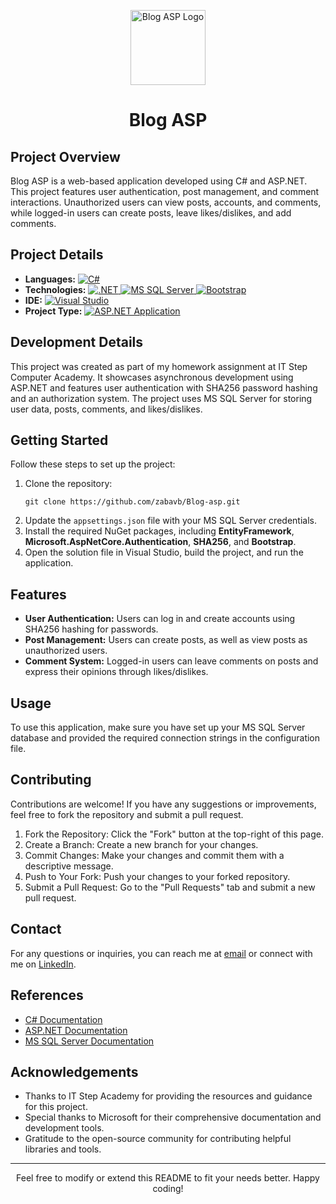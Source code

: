 <p align="center">
	<img
		src="https://img.icons8.com/external-xnimrodx-lineal-color-xnimrodx/100/external-blog-content-creator-xnimrodx-lineal-color-xnimrodx.png"
		alt="Blog ASP Logo"
		width="120"
		height="120" />
</p>
<h1 align="center">Blog ASP</h1>
<h2>Project Overview</h2>
<p>
	Blog ASP is a web-based application developed using C# and ASP.NET. This
	project features user authentication, post management, and comment
	interactions. Unauthorized users can view posts, accounts, and comments,
	while logged-in users can create posts, leave likes/dislikes, and add
	comments.
</p>
<h2>Project Details</h2>
<ul>
	<li>
		<strong>Languages:</strong>
		<a
			href="https://learn.microsoft.com/en-us/dotnet/csharp/"
			target="_blank">
			<img
				src="https://img.shields.io/badge/C%23-239120?style=flat&logo=c-sharp&logoColor=white"
				alt="C#" />
		</a>
	</li>
	<li>
		<strong>Technologies:</strong>
		<a
			href="https://dotnet.microsoft.com/"
			target="_blank">
			<img
				src="https://img.shields.io/badge/.NET-512BD4?style=flat&logo=.net&logoColor=white"
				alt=".NET" />
		</a>
		<a
			href="https://www.microsoft.com/en-us/sql-server"
			target="_blank">
			<img
				src="https://img.shields.io/badge/MS%20SQL%20Server-CC2927?style=flat&logo=microsoft-sql-server&logoColor=white"
				alt="MS SQL Server" />
		</a>
		<a
			href="https://getbootstrap.com/"
			target="_blank">
			<img
				src="https://img.shields.io/badge/Bootstrap-7952B3?style=flat&logo=bootstrap&logoColor=white"
				alt="Bootstrap" />
		</a>
	</li>
	<li>
		<strong>IDE:</strong>
		<a
			href="https://visualstudio.microsoft.com/"
			target="_blank">
			<img
				src="https://img.shields.io/badge/Visual%20Studio-5C2D91?style=flat&logo=visual-studio&logoColor=white"
				alt="Visual Studio" />
		</a>
	</li>
	<li>
		<strong>Project Type:</strong>
		<a
			href="https://learn.microsoft.com/en-us/dotnet/desktop/winforms/getting-started-with-windows-forms?view=netframeworkdesktop-4.8"
			target="_blank">
			<img
				src="https://img.shields.io/badge/ASP.NET%20Application-007ACC?style=flat&logo=windows-terminal&logoColor=white"
				alt="ASP.NET Application" />
		</a>
	</li>
</ul>
<h2>Development Details</h2>
<p>
	This project was created as part of my homework assignment at IT Step
	Computer Academy. It showcases asynchronous development using ASP.NET and
	features user authentication with SHA256 password hashing and an
	authorization system. The project uses MS SQL Server for storing user data,
	posts, comments, and likes/dislikes.
</p>
<h2>Getting Started</h2>
<p>Follow these steps to set up the project:</p>
<ol>
	<li>
		Clone the repository:
		<pre><code>git clone https://github.com/zabavb/Blog-asp.git</code></pre>
	</li>
	<li>
		Update the <code>appsettings.json</code> file with your MS SQL Server
		credentials.
	</li>
	<li>
		Install the required NuGet packages, including
		<strong>EntityFramework</strong>,
		<strong>Microsoft.AspNetCore.Authentication</strong>,
		<strong>SHA256</strong>, and <strong>Bootstrap</strong>.
	</li>
	<li>
		Open the solution file in Visual Studio, build the project, and run the
		application.
	</li>
</ol>
<h2>Features</h2>
<ul>
	<li>
		<strong>User Authentication:</strong> Users can log in and create
		accounts using SHA256 hashing for passwords.
	</li>
	<li>
		<strong>Post Management:</strong> Users can create
		posts, as well as view posts as unauthorized users.
	</li>
	<li>
		<strong>Comment System:</strong> Logged-in users can leave comments on
		posts and express their opinions through likes/dislikes.
	</li>
</ul>
<h2>Usage</h2>
<p>
	To use this application, make sure you have set up your MS SQL Server
	database and provided the required connection strings in the configuration
	file.
</p>
<h2>Contributing</h2>
<p>
	Contributions are welcome! If you have any suggestions or improvements, feel
	free to fork the repository and submit a pull request.
</p>
<ol>
	<li>
		Fork the Repository: Click the "Fork" button at the top-right of this
		page.
	</li>
	<li>Create a Branch: Create a new branch for your changes.</li>
	<li>
		Commit Changes: Make your changes and commit them with a descriptive
		message.
	</li>
	<li>Push to Your Fork: Push your changes to your forked repository.</li>
	<li>
		Submit a Pull Request: Go to the "Pull Requests" tab and submit a new
		pull request.
	</li>
</ol>
<h2>Contact</h2>
<p>
	For any questions or inquiries, you can reach me at
	<a href="mailto:bilonizkavik@agmail.com">email</a> or
	connect with me on
	<a
		href="https://www.linkedin.com/in/viktor-bilonizhka"
		target="_blank"
		>LinkedIn</a
	>.
</p>
<h2>References</h2>
<ul>
	<li>
		<a
			href="https://learn.microsoft.com/en-us/dotnet/csharp/"
			target="_blank"
			>C# Documentation</a
		>
	</li>
	<li>
		<a
			href="https://learn.microsoft.com/en-us/aspnet/core/?view=aspnetcore-5.0"
			target="_blank"
			>ASP.NET Documentation</a
		>
	</li>
	<li>
		<a
			href="https://docs.microsoft.com/en-us/sql/sql-server"
			target="_blank"
			>MS SQL Server Documentation</a
		>
	</li>
</ul>
<h2>Acknowledgements</h2>
<ul>
	<li>
		Thanks to IT Step Academy for providing the resources and guidance for
		this project.
	</li>
	<li>
		Special thanks to Microsoft for their comprehensive documentation and
		development tools.
	</li>
	<li>
		Gratitude to the open-source community for contributing helpful
		libraries and tools.
	</li>
</ul>
<hr />
<p align="center">
	Feel free to modify or extend this README to fit your needs better. Happy
	coding!
</p>
